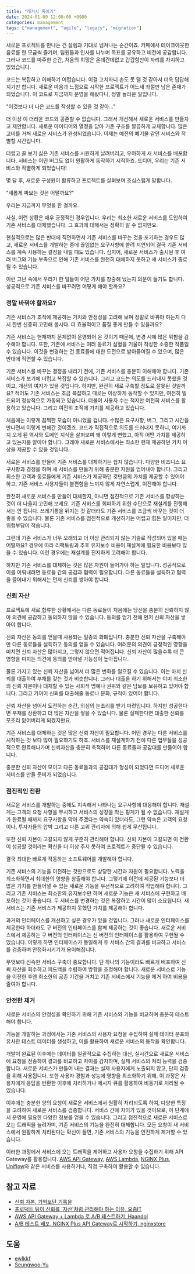 ```yaml
---
title: "레거시 죽이기"
date: 2024-01-09 12:00:00 +0900
categories: management
tags: ["management", "agile", "legacy", "migration"]
---
```


새로운 프로젝트를 만나는 건 설렘과 기대로 넘쳐나는 순간이죠. 카페에서 테이크아웃한 음료를 한 모금씩 즐기며, 팀원들과 인사를 나누며 목표를 공유하고 비전에 공감합니다. 그러나 코드를 마주한 순간, 처음의 희망은 온데간데없고 갑갑함만이 자리를 차지하고 있었습니다.

코드는 복잡하고 이해하기 어렵습니다. 이걸 고치자니 손도 못 댈 것 같아서 더욱 답답해지기만 합니다. 새로운 마음과 느낌으로 시작한 프로젝트가 어느새 좌절만 남은 존재가 되었습니다. 이 코드로 지금까지 운영을 해왔다니, 정말 놀라운 일입니다.

"이것보다 더 나은 코드를 작성할 수 있을 것 같아..."

더 이상 이 더러운 코드와 공존할 수 없습니다. 그래서 개선해서 새로운 서비스를 만들자고 제안합니다. 새로운 아이디어와 열정을 담아 기존 구조를 깔끔하게 교체합니다. 많은 고비를 거쳐 새로운 서비스가 완성되었습니다. 이제는 예전의 폐기물 같던 서비스와 작별할 시간입니다.

더럽고 꼴 보기 싫은 기존 서비스를 시원하게 날려버리고, 우아하게 새 서비스를 배포합니다. 서비스는 어떤 버그도 없이 원활하게 동작하기 시작하죠. 드디어, 우리는 기존 서비스와 작별하게 되었습니다!

몇 달 후, 새로운 구성원이 합류하고 프로젝트를 살펴보며 조심스럽게 말합니다.

"새롭게 짜보는 것은 어떨까요?"

우리는 지금까지 무엇을 한 걸까요.

사실, 이런 상황은 매우 긍정적인 경우입니다. 우리는 최소한 새로운 서비스를 도입하여 기존 서비스를 대체했습니다. 그 효과에 대해서는 정확히 알 수 없지만요.

현실적으로는 많은 반대에 직면하면서 기존 서비스를 바꾸는 것을 포기하는 경우도 많고, 새로운 서비스를 개발하는 중에 끊임없는 요구사항에 쓸려 지연되어 결국 기존 서비스를 계속 사용하는 결정을 내릴 때도 있습니다. 심지어, 새로운 서비스가 출시된 후 여러 버그와 기능 부족으로 인해 기존 서비스를 완전히 대체하지 못하고 새 서비스가 종료될 수 있습니다.

이런 고난 속에서 우리가 한 일들이 어떤 가치를 창출해 냈는지 의문이 들기도 합니다. 성공적으로 기존 서비스를 바꾸려면 어떻게 해야 할까요?

### 정말 바꿔야 할까요?

기존 서비스가 조직에 제공하는 가치와 안정성을 고려해 보며 정말로 바꿔야 하는지 다시 한번 신중히 고민해 봅시다. 더 효율적이고 품질 좋게 만들 수 있을까요?

기존 서비스는 현재까지 문제없이 운영되어 온 것이기 때문에, 변경 시에 많은 위험을 감수해야 합니다. 또한, 기존에 서비스는 여러 동료가 심혈을 기울여 작성한 소중한 작품일 수 있습니다. 이것을 변경하는 건 동료들에 대한 도전으로 받아들여질 수 있으며, 많은 반대에 직면할 수 있습니다.

기존 서비스를 바꾸는 결정을 내리기 전에, 기존 서비스를 충분히 이해해야 합니다. 기존 서비스가 보기에 더럽고 복잡할 수 있습니다. 그리고 코드는 의도를 드러내지 못했을 것이고, 개선의 여지가 있을 것입니다. 하지만, 완전히 새로 구축할 정도로 잘못된 것일까요? 적어도 기존 서비스는 조금 복잡하고 때로는 이상하게 동작할 수 있지만, 여전히 빌드되어 정상적으로 가동되고 있습니다. 더불어 사용자 수는 적지만 여전히 서비스를 활용하고 있습니다. 그리고 여전히 조직에 가치를 제공하고 있습니다.

처음에는 이렇게 끔찍한 모습이 아니었을 겁니다. 수많은 요구사항, 버그, 그리고 시간을 만나면서 이렇게 변해간 것이겠죠. 코드가 직접적으로 의도를 드러내지 못하니, 여기까지 오게 된 역사와 도메인 지식을 살펴보며 왜 이렇게 변했고, 아직 어떤 가치를 제공하고 있는지를 알아야 합니다. 그래야 새로운 서비스에서는 최소한 현재 제공하던 가치 이상을 제공할 수 있을 것입니다.

새로운 서비스를 만들어 기존 서비스를 대체하기는 쉽지 않습니다. 다양한 비즈니스 요구사항과 경쟁을 하며 새 서비스를 만들기 위해 충분한 지원을 얻어내야 합니다. 그리고 최소한 고객과 동료들에게 기존 서비스가 제공하던 것만큼의 가치를 제공할 수 있어야 하고, 기존 서비스 사용자들이 불편함을 느끼지 않게 자연스럽게, 이전해야 합니다.

완전히 새로운 서비스를 만들어 대체할지, 아니면 점진적으로 기존 서비스를 향상하는 것이 더 나을지 고민해 보세요. 기존 서비스를 회피하기 위한 수단으로 재설계를 진행해서는 안 됩니다. 쓰레기통을 뒤지는 것 같더라도 기존 서비스를 조금씩 바꾸는 것이 더 좋을 수 있습니다. 물론 기존 서비스를 점진적으로 개선하기는 어렵고 힘든 일이지만, 더 위험부담이 적습니다.

그런데 기존 서비스가 너무 오래되고 더 이상 관리되지 않는 기술로 작성되어 있을 때는 어떨까요? 경우에 따라 리팩토링과 추후 유지보수 비용이 재설계에 필요한 비용보다 많을 수 있습니다. 이런 경우에는 재설계를 진지하게 고려해야 합니다.

하지만 기존 서비스를 대체하는 것은 많은 자원이 들어가야 하는 일입니다. 성공적으로 이를 이뤄내려면 동료들 간의 공감과 협력이 필요합니다. 다른 동료들을 설득하고 협력을 끌어내기 위해서는 먼저 신뢰를 쌓아야 합니다.

### 신뢰 자산

프로젝트에 새로 합류한 상황에서는 다른 동료들이 처음에는 당신을 충분히 신뢰하지 않아 의견에 공감하고 동의하지 않을 수 있습니다. 동의를 얻기 전에 먼저 신뢰 자산을 쌓아야 합니다.

신뢰 자산은 동의를 얻을때 사용되는 일종의 화폐입니다. 충분한 신뢰 자산을 구축해야만 다른 동료들을 설득하고 동의를 얻을 수 있습니다. 여러분의 의견이 긍정적인 영향을 미치면 신뢰 자산은 많아지고, 그렇지 않으면 적어집니다. 신뢰 자산이 많을수록 더 큰 영향을 미치는 의견에 동의를 받아낼 가능성이 높아집니다. 

물론 가지고 있는 신뢰 자산을 넘어서 더 많은 변화를 일으킬 수 있습니다. 이는 마치 신뢰를 대출하여 부채를 갖는 것과 비슷합니다. 그러나 대출을 하기 위해서는 이미 최소한의 신뢰 자본이나 대채할 수 있는 사회적 명예나 권위와 같은 담보를 보유하고 있어야 합니다. 그리고 기꺼이 신뢰를 대출해줄 동료나 문화, 규칙이 있어야 합니다.

신뢰 자산을 넘어서 도전하는 순간, 의심의 눈초리를 받기 마련입니다. 하지만 성공한다면 부채를 상환하고 더 많은 자산을 쌓을 수 있습니다. 물론 실패한다면 대출한 신뢰를 모조리 잃어버리게 되겠지만요.

기존 서비스를 대체하는 것은 많은 신뢰 자산이 필요합니다. 어떤 경우는 다른 서비스를 시작하는 것 보다 많이 필요하기도 하죠. 서비스를 재설계하기 전에 다른 업무들을 성공적으로 완료해나가며 신뢰자산을 충분히 축적하며 다른 동료들과 공감대를 만들어야 합니다.

충분한 신뢰 자산이 모이고 다른 동료들과의 공감대가 형성이 되었다면 드디어 새로운 서비스를 만들 준비가 되었습니다.

### 점진적인 전환

새로운 서비스를 개발하는 중에도 지속해서 나타나는 요구사항에 대응해야 합니다. 재설계는 고객의 요청 사항을 무시하고 서비스의 성장을 막는 핑계가 될 수 없습니다. 재설계가 완료될 때까지 요구사항을 막아 주겠다는 약속이 있더라도, 그런 약속은 고객의 요청이나, 투자자들의 압박 그리고 다른 고위 관리자에 의해 쉽게 무산됩니다.

또한 신뢰 자본이 고갈되지 않게 꾸준히 관리해야 합니다. 신뢰 자본이 고갈되면 이 전환이 성공할 것이라는 확신을 더 이상 주지 못하여 프로젝트가 중단될 수 있습니다.

결국 최대한 빠르게 작동하는 소프트웨어를 개발해야 합니다.

기존 서비스의 기능을 이전하는 것만으로도 상당한 시간과 자원이 필요합니다. 노력을 최소화하면서 최대한의 영향을 창출해야 합니다. 그렇기에 이전에 제공된 기능보다 더 많은 가치를 만들어낼 수 있는 새로운 기능을 우선적으로 고려하여 작업해야 합니다. 그리고 기존 서비스는 최소한의 유지보수만 하며 새로운 기능은 새 서비스에 구현하고 배포하는 것이 좋습니다. 두 서비스를 변경하는 것은 복잡하고 시간이 많이 소요됩니다. 새 서비스는 기존 서비스가 제공하지 못했던 가치를 제공해야 합니다.

과거의 인터페이스를 개선하고 싶은 경우가 있을 것입니다. 그러나 새로운 인터페이스를 제공한다 하더라도 구 버전의 인터페이스를 함께 제공하는 것이 좋습니다. 새로운 서비스에서 제공하는 구 버전의 인터페이스는 신 버전의 인터페이스를 활용하여 구현될 수 있습니다. 이렇게 하면 인터페이스가 동일해져 두 서비스 간의 결과를 비교하고 서비스를 검증하며 안정화시키기가 용이해집니다.

무엇보다 신속한 서비스 구축이 중요합니다. 단 하나의 기능이라도 빠르게 배포하여 신뢰 자산을 회수하고 피드백을 수렴하여 방향을 조정해야 합니다. 새로운 서비스로 기능을 이전한 후엔 최소한의 공존 기간을 거치고 기존 서비스에서 기능을 제거 하여 비용을 줄여야 합니다.

### 안전한 제거

새로운 서비스의 안정성을 확인하기 위해 기존 서비스와 기능을 비교하며 충분히 테스트해야 합니다.

기능을 개발하는 과정에서는 기존 서비스의 사용자 요청을 수집하여 실제 데이터 분포와 유사한 테스트 데이터를 생성하고, 이를 활용하여 새로운 서비스의 동작을 확인합니다.

개발이 완료된 이후에는 데이터를 일괄적으로 수집하는 대신, 실시간으로 새로운 서비스에 요청을 전송하여 결과를 비교하고 차이를 감지하며, 실제 서비스의 처리 능력을 검증합니다. 새로운 서비스가 만들어 내는 결과는 실제 사용자에게 노출되지 않고, 단지 검증을 위해 사용됩니다. 또한 사용자 경험과 성능에 영향을 최소화하기 위해, 이 과정은 사용자에게 응답을 반환한 이후에 처리하거나 메시지 큐를 활용하여 비동기로 처리될 수 있습니다.

이후에는 충분한 양의 요청이 새로운 서비스에서 원활히 처리되도록 하여, 다양한 특징을 고려하여 새로운 서비스를 검증합니다. 서비스 간에 차이가 있을 것이므로, 이 단계에서 운영에 필요한 다양한 정보를 얻을 수 있습니다. 그리고 점진적으로 새로운 서비스로 오는 트래픽을 늘려가며, 기존 서비스의 기능을 완전히 대체합니다. 모든 요청이 새 서비스에서 원활하게 처리된다는 확신이 들면, 기존 서비스의 기능을 안전하게 제거할 수 있습니다.

이러한 과정에서 서비스에 오는 트래픽을 제어하고 사용자 요청을 수집하기 위해 API Gateway를 활용합니다. [AWS API Gateway](https://aws.amazon.com/ko/api-gateway), [AWS Lambda](https://aws.amazon.com/ko/lambda/), [NGINX Plus](https://nginxstore.com/store/products/nginx-plus/), [Uniflow](https://github.com/siyul-park/uniflow)와 같은 서비스를 사용하거나, 직접 구축하여 활용할 수 있습니다.

## 참고 자료

- [신뢰 자본, 기억보단 기록을](https://jojoldu.tistory.com/675)
- [프로덕트 팀이 신뢰를 '자산'처럼 관리해야 하는 이유, 요즘IT](https://yozm.wishket.com/magazine/detail/1999/)
- [AWS API Gateway + Lambda 로 A/B 테스트하기, Haandol](https://haandol.github.io/2020/06/25/aws-serverless-abtest.html)
- [A/B 테스트 배포, NGINX Plus API Gateway로 시작하기, nginxstore](https://nginxstore.com/blog/api-gateway/a-b-%ED%85%8C%EC%8A%A4%ED%8A%B8-%EB%B0%B0%ED%8F%AC-nginx-plus-api-gateway%EB%A1%9C-%EC%8B%9C%EC%9E%91%ED%95%98%EA%B8%B0/)

## 도움

- [ewlkkf](https://github.com/ewlkkf)
- [Seungwoo-Yu](https://github.com/Seungwoo-Yu)
